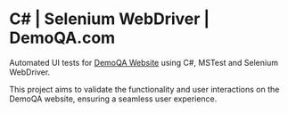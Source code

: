# C# | Selenium WebDriver | DemoQA.com

Automated UI tests for [DemoQA Website](https://demoqa.com/) using C#, MSTest and Selenium WebDriver.

This project aims to validate the functionality and user interactions on the DemoQA website, ensuring a seamless user experience.
